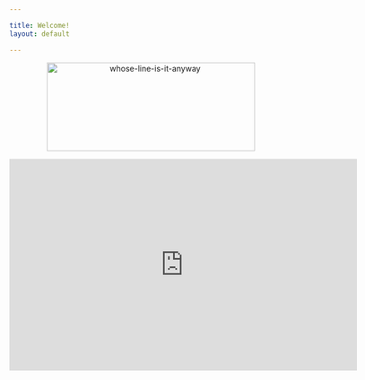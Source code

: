 ```yaml
---

title: Welcome!
layout: default

---
```



<p style="text-align:center;"><img class="alignnone size-full wp-image-67" src="https://whoselineclub.files.wordpress.com/2016/12/whose-line-is-it-anyway.png" alt="whose-line-is-it-anyway" width="371" height="158" /></p>
<iframe src="https://player.twitch.tv/?autoplay=false&#038;muted=false&#038;channel=whoselineclub" width="620" height="378" frameborder="0" scrolling="no" allowfullscreen></iframe>
